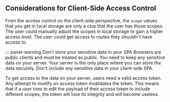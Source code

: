 ## Considerations for Client-Side Access Control

From the access control on the client-side perspective, the `scope` values that you get in local storage are only a clue that the user has those scopes. The user could manually adjust the scopes in local storage to gain a higher access level. The user could get access to routes they shouldn't have access to. 

::: panel-warning Don't store your sensitive data in your SPA
Browsers are public clients and must be treated as public. You need to keep any sensitive data on your server. Your server is the only place where you can store the data securely.  Don't include any sensitive data in your client-side SPA. 

To get access to the data on your server, users need a valid access token. Any attempt to modify an access token invalidates the token. This means that if a user tries to edit the payload of their access token to include different scopes, the token will lose its integrity and will become useless.